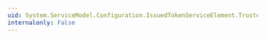 ```yaml
---
uid: System.ServiceModel.Configuration.IssuedTokenServiceElement.TrustedStoreLocation
internalonly: False
---
```


